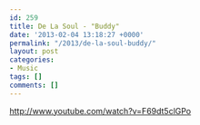 ```yaml
---
id: 259
title: De La Soul - "Buddy"
date: '2013-02-04 13:18:27 +0000'
permalink: "/2013/de-la-soul-buddy/"
layout: post
categories:
- Music
tags: []
comments: []
---
```

<http://www.youtube.com/watch?v=F69dt5clGPo>